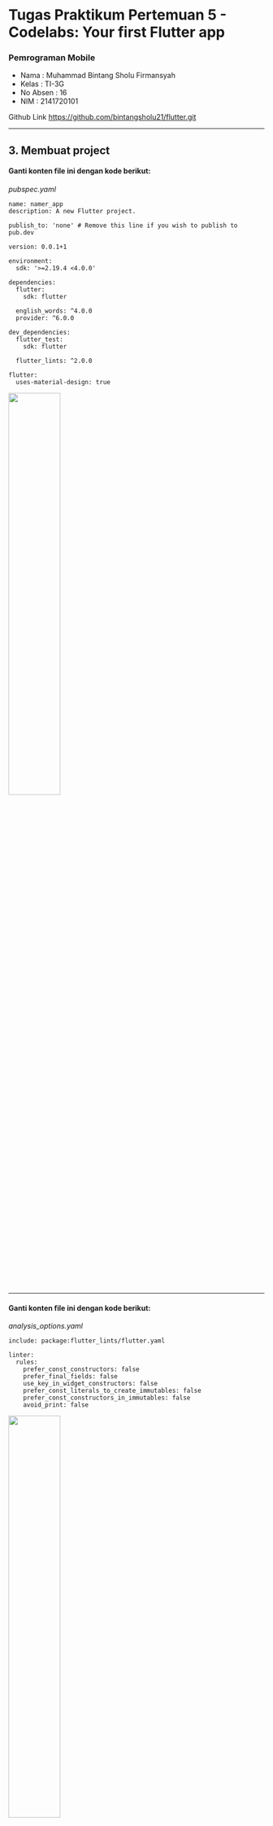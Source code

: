 # **Tugas Praktikum Pertemuan 5 - Codelabs: Your first Flutter app**

### **Pemrograman Mobile**

* Nama        : Muhammad Bintang Sholu Firmansyah
* Kelas       : TI-3G
* No Absen    : 16
* NIM         : 2141720101

Github Link https://github.com/bintangsholu21/flutter.git

---

## 3. Membuat project

#### Ganti konten file ini dengan kode berikut:

*pubspec.yaml*

```
name: namer_app
description: A new Flutter project.

publish_to: 'none' # Remove this line if you wish to publish to pub.dev

version: 0.0.1+1

environment:
  sdk: '>=2.19.4 <4.0.0'

dependencies:
  flutter:
    sdk: flutter

  english_words: ^4.0.0
  provider: ^6.0.0

dev_dependencies:
  flutter_test:
    sdk: flutter

  flutter_lints: ^2.0.0

flutter:
  uses-material-design: true
```

<img src='img\tugas1.png' width='45%'>

---

#### Ganti konten file ini dengan kode berikut:

*analysis_options.yaml*

```
include: package:flutter_lints/flutter.yaml

linter:
  rules:
    prefer_const_constructors: false
    prefer_final_fields: false
    use_key_in_widget_constructors: false
    prefer_const_literals_to_create_immutables: false
    prefer_const_constructors_in_immutables: false
    avoid_print: false
```

<img src='img\tugas2.png' width='45%'>

---

#### Ganti konten file ini dengan kode berikut:

*lib/main.dart*

```
import 'package:english_words/english_words.dart';
import 'package:flutter/material.dart';
import 'package:provider/provider.dart';

void main() {
  runApp(MyApp());
}

class MyApp extends StatelessWidget {
  const MyApp({super.key});

  @override
  Widget build(BuildContext context) {
    return ChangeNotifierProvider(
      create: (context) => MyAppState(),
      child: MaterialApp(
        title: 'Namer App',
        theme: ThemeData(
          useMaterial3: true,
          colorScheme: ColorScheme.fromSeed(seedColor: Colors.deepOrange),
        ),
        home: MyHomePage(),
      ),
    );
  }
}

class MyAppState extends ChangeNotifier {
  var current = WordPair.random();
}

class MyHomePage extends StatelessWidget {
  @override
  Widget build(BuildContext context) {
    var appState = context.watch<MyAppState>();

    return Scaffold(
      body: Column(
        children: [
          Text('A random idea:'),
          Text(appState.current.asLowerCase),
        ],
      ),
    );
  }
}
```

<img src='img\tugas3.png' width='30%'>

---
---

## 4. Menambahkan tombol

### **Meluncurkan aplikasi**

Pertama, buka lib/main.dart dan pastikan Anda memilih perangkat target. Di bagian pojok kanan bawah VS Code, Anda akan menemukan tombol yang menampilkan perangkat target saat ini. Klik tombol untuk mengubahnya.

<img src='img\tugas4.png' width='30%'>
<img src='img\tugas5.png' width='30%'>

<br>
Selagi lib/main.dart terbuka, temukan tombol "play" di pojok kanan atas jendela VS Code lalu klik tombol tersebut.

<img src='img\tugas6.png' width='30%'>

<img src='img\tugas7.png' width='60%'>

<br>
Setelah beberapa saat, aplikasi Anda diluncurkan dalam mode debug. Tampilannya masih terlihat biasa saja:
<img src='img\tugas3.png' width='30%'>
<br>

### **Hot Reload Pertama**

Di bagian bawah lib/main.dart, tambahkan sesuatu pada string di objek Text pertama, dan simpan file tersebut (dengan Ctrl+S atau Cmd+S). Misalnya:

*lib/main.dart*

```
return Scaffold(
  body: Column(
    children: [
      Text('A random AWESOME idea:'),  // ← Example change.
      Text(appState.current.asLowerCase),
    ],
  ),
);

```

Perhatikan bagaimana aplikasi segera berubah tetapi kata yang acak tetap sama. Situasi ini menunjukkan fitur stateful Hot Reload Flutter terkenal yang sedang bekerja. Hot reload dipicu saat Anda menyimpan perubahan untuk file sumber.

<img src='img\tgs8.png' width='30%'>

<br>

### **Menambahkan tombol**
Berikutnya, tambahkan tombol di bagian bawah Column, tepat di bawah instance Text kedua.

*lib/main.dart*

```
return Scaffold(
  body: Column(
    children: [
      Text('A random AWESOME idea:'),
      Text(appState.current.asLowerCase),

      // ↓ Add this.
      ElevatedButton(
        onPressed: () {
          print('button pressed!');
        },
        child: Text('Next'),
      ),

    ],
  ),
);
```

Saat Anda menyimpan perubahan, aplikasi diperbarui kembali: Sebuah tombol muncul dan, saat Anda mengklik tombol tersebut, Konsol Debug di VS Code menampilkan pesan button pressed!.

<img src='img\tgs9.png' width='50%'>
<br>

### **Kursus singkat Flutter 5 menit**

Meskipun menyenangkan melihat Konsol Debug, Anda ingin tombol tersebut melakukan sesuatu yang lebih berguna. Namun, sebelum mencapai ke sana, perhatikan kode pada lib/main.dart lebih dekat, untuk memahami cara kerjanya.

*lib/main.dart*

```
void main() {
  runApp(MyApp());
}
```

Di bagian paling atas file tersebut, Anda akan menemukan fungsi main(). Dalam wujudnya saat ini, fungsi ini hanya memberi tahu Flutter untuk menjalankan aplikasi yang ditentukan pada MyApp.

*lib/main.dart*

```
class MyApp extends StatelessWidget {
  const MyApp({super.key});

  @override
  Widget build(BuildContext context) {
    return ChangeNotifierProvider(
      create: (context) => MyAppState(),
      child: MaterialApp(
        title: 'Namer App',
        theme: ThemeData(
          useMaterial3: true,
          colorScheme: ColorScheme.fromSeed(seedColor: Colors.deepOrange),
        ),
        home: MyHomePage(),
      ),
    );
  }
}
```

Class MyApp memperluas StatelessWidget. Widget adalah elemen tempat Anda membangun setiap aplikasi Flutter. Seperti yang dapat Anda lihat, bahkan aplikasi itu sendiri adalah widget.

#### **Catatan**: Kita akan mencapai penjelasan StatelessWidget (dibandingkan StatefulWidget) kemudian.

Kode pada MyApp menyusun keseluruhan aplikasi. Kode ini membuat status seluruh aplikasi (Anda akan mempelajari hal ini lebih lanjut nanti), memberi nama aplikasi, menentukan tema visual, dan mengatur widget "home"—titik awal aplikasi Anda.

*lib/main.dart*

```
class MyAppState extends ChangeNotifier {
  var current = WordPair.random();
}

```

Berikutnya, class MyAppState menentukan...yah...status aplikasi. Percobaan ini adalah percobaan pertama Anda menggunakan Flutter, jadi codelab ini akan menjaga status aplikasi tetap sederhana dan terpusat. Ada banyak cara ampuh untuk mengelola status aplikasi di Flutter. Salah satu yang paling mudah untuk dijelaskan adalah ChangeNotifier, pendekatan yang diambil oleh aplikasi ini.

* MyAppState menjelaskan data yang diperlukan oleh aplikasi ini agar berjalan dengan baik. Saat ini, kode ini hanya berisi variabel tunggal dengan pasangan kata acak saat ini. Anda akan menambahkannya nanti.
* Class status memperluas ChangeNotifier, yang artinya kode ini dapat memberi tahu kode lain tentang perubahannya sendiri. Misalnya, jika pasangan kata saat ini berubah, beberapa widget dalam aplikasi perlu mengetahuinya.
* Status dibuat dan disediakan untuk seluruh aplikasi menggunakan ChangeNotifierProvider (lihat kode di atas pada MyApp). Hal ini memungkinkan widget mana pun pada aplikasi untuk mendapatkan status.

<img src='img\materi1.png' width='50%'>

<br>

*lib/main.dart*

```
class MyHomePage extends StatelessWidget {
  @override
  Widget build(BuildContext context) {           // ← 1
    var appState = context.watch<MyAppState>();  // ← 2

    return Scaffold(                             // ← 3
      body: Column(                              // ← 4
        children: [
          Text('A random AWESOME idea:'),        // ← 5
          Text(appState.current.asLowerCase),    // ← 6
          ElevatedButton(
            onPressed: () {
              print('button pressed!');
            },
            child: Text('Next'),
          ),
        ],                                       // ← 7
      ),
    );
  }
}

```

Terakhir, ada MyHomePage, widget yang telah Anda modifikasi. Setiap baris bernomor di bawah memetakan ke komentar nomor baris pada kode di atas:

1. Setiap widget menentukan metode build() yang dipanggil secara otomatis setiap kali kondisi widget berubah agar widget selalu dalam kondisi terbaru.
2. MyHomePage melacak perubahan terhadap status aplikasi saat ini menggunakan metode watch.
3. Setiap metode build harus menampilkan widget atau (yang lebih umum) pohon widget bertingkat. Dalam hal ini, widget tingkat tertinggi adalah Scaffold. Anda tidak akan bekerja dengan Scaffold dalam codelab ini, tetapi ini adalah widget yang berguna dan dapat ditemukan di sebagian besar aplikasi Flutter di dunia nyata.
4. Column adalah salah satu widget tata letak paling dasar pada Flutter. Widget tata letak ini mengambil sejumlah turunan dan menempatkannya pada kolom dari atas ke bawah. Secara default, kolom menempatkan turunan-turunannya secara visual di bagian atas. Anda akan segera mengubah ini agar kolom terpusat di tengah.
5. Anda mengubah widget Text ini pada langkah pertama.
6. Widget Text kedua ini mengambil appState, dan mengakses satu-satunya anggota dari class tersebut, current (yang merupakan WordPair). WordPair menyediakan beberapa pengambil yang berguna, seperti asPascalCase atau asSnakeCase. Di sini, kita menggunakan asLowerCase, tetapi Anda dapat mengubah ini sekarang jika Anda lebih menyukai salah satu alternatif yang ada.
7. Perhatikan bagaimana kode Flutter banyak menggunakan koma di akhir. Koma ini tidak harus ada, karena children adalah anggota terakhir (dan juga satu-satunya) dari daftar parameter Column ini. Namun, menggunakan koma di akhir umumnya adalah ide yang bagus: koma di akhir membuat penambahan anggota menjadi mudah, dan koma di akhir juga berfungsi sebagai petunjuk bagi pemformat otomatis Dart untuk meletakkan baris baru. Untuk informasi lebih lanjut, lihat panduan Pemformatan kode.


Berikutnya, Anda akan menghubungkan tombol dengan status.

<br>

### **Perilaku pertama Anda**

Scroll ke MyAppState lalu tambahkan metode getNext.

*lib/main.dart*

```

class MyAppState extends ChangeNotifier {
  var current = WordPair.random();

  // ↓ Add this.
  void getNext() {
    current = WordPair.random();
    notifyListeners();
  }
}

```

Metode getNext() baru menetapkan ulang current dengan WordPair acak baru. Metode ini juga memanggil notifyListeners()(metode ChangeNotifier) yang memastikan bahwa semua orang yang melihat MyAppState diberi tahu.


Tindakan terakhir adalah memanggil metode getNext dari callback tombol tersebut.

*lib/main.dart*

```

    ElevatedButton(
      onPressed: () {
        appState.getNext();  // ← This instead of print().
      },
      child: Text('Next'),
    ),

```

Simpan dan uji coba aplikasi sekarang. Aplikasi akan menghasilkan pasangan kata acak baru setiap kali Anda menekan tombol Next.


* Sebelum tombo Next ditekan<br>
<img src='img\tgs10.png' width='20%'>
<br>
* Setelah tombol Next ditekan<br>
<img src='img\tgs11.png' width='20%'>

Pada bagian berikutnya, Anda akan memperindah tampilan antarmuka pengguna.

---
---

## 5. Memperindah tampilan aplikasi

### **Mengekstrak widget**

Baris yang bertanggung jawab untuk menampilkan pasangan kata saat ini kini tampak seperti berikut: `` Text(appState.current.asLowerCase)``. Untuk mengubahnya menjadi sesuatu yang lebih kompleks, disarankan untuk mengekstrak baris ini ke widget terpisah. Memiliki beberapa widget untuk beberapa bagian logis dari UI Anda adalah cara penting dalam mengelola kompleksitas pada Flutter.

Flutter menyediakan pembantu pemfaktoran ulang untuk mengekstrak widget, tetapi sebelum Anda menggunakannya, pastikan bahwa baris yang akan diekstrak hanya mengakses yang diperlukan. Sekarang baris tersebut mengakses ``appState``, tetapi sebenarnya baris tersebut hanya perlu mengetahui apa pasangan kata saat ini.

Oleh karena itu, tulis ulang widget ``MyHomePage`` sebagai berikut:

*lib/main.dart*

```
class MyHomePage extends StatelessWidget {
  @override
  Widget build(BuildContext context) {
    var appState = context.watch<MyAppState>();
    var pair = appState.current;                 // ← Add this.

    return Scaffold(
      body: Column(
        children: [
          Text('A random AWESOME idea:'),
          Text(pair.asLowerCase),                // ← Change to this.
          ElevatedButton(
            onPressed: () {
              appState.getNext();
            },
            child: Text('Next'),
          ),
        ],
      ),
    );
  }
}
```

Bagus. Widget `Text` tidak lagi merujuk kepada keseluruhan appState.

Sekarang, panggil menu **Refactor**. Pada VS Code, Anda melakukan ini melalui salah satu dari dua cara:

1. Klik kanan potongan kode yang ingin Anda faktorkan ulang (dalam hal ini `Text`) dan pilih Refactor... dari menu drop-down,

ATAU

2. Pindahkan kursor Anda ke potongan kode yang ingin Anda faktorkan ulang (dalam hal ini, `Text`), lalu tekan `Ctrl+`. (Win/Linux) atau Cmd+. (Mac).

<img src='img/tgs12.png' width='35%'>

<img src='img/tgs13.png' width='35%'>

Pada menu *Refactor*, pilih *Extract Widget*. Tetapkan nama, seperti `BigCard`, lalu klik Enter.

Tindakan ini secara otomatis membuat class baru, `BigCard`, di akhir file saat ini. Class tersebut akan terlihat seperti berikut:

*lib/main.dart*


```
class BigCard extends StatelessWidget {
  const BigCard({
    super.key,
    required this.pair,
  });

  final WordPair pair;

  @override
  Widget build(BuildContext context) {
    return Text(pair.asLowerCase);
  }
}
```
<img src='img/tgs14.png' width='30%'><br>

Perhatikan bagaimana aplikasi tetap berjalan meskipun pemfaktoran ulang sedang berlangsung.

### **Menambahkan Kartu**

Sekarang saatnya membuat widget baru ini menjadi UI tebal yang kita bayangkan di awal bagian ini.

Temukan class `BigCard` dan metode `build()` yang berada di dalamnya. Sama seperti sebelumnya, panggil menu **Refactor** pada widget `Text`. Namun, kali ini Anda tidak akan mengekstrak widget.

Sebagai gantinya, pilih **Wrap with Padding**. Tindakan ini menciptakan widget induk baru di sekitar widget Text bernama `Padding`. Setelah menyimpannya, Anda akan melihat bahwa kata acak tersebut telah memiliki ruang yang lebih luas.

<img src='img/tgs15.png' width='30%'><br>
<img src='img/tgs16.png' width='30%'><br>

Tingkatkan padding dari nilai default `8.0`. Misalnya, gunakan `20` untuk padding yang lebih luas.



#### **Catatan:** Flutter menggunakan Komposisi, bukan Pewarisan, kapan pun tersedia. Di sini, padding tidak menjadi atribut dari Text, melainkan sebuah widget!

#### Dengan begitu, widget dapat fokus pada tanggung jawab masing-masing, dan Anda, sebagai developer, memiliki kebebasan penuh mengenai cara menyusun UI. Misalnya, Anda dapat menggunakan widget Padding untuk memberikan padding pada teks, gambar, tombol, widget kustom Anda sendiri, atau keseluruhan aplikasi. Widget tidak peduli dengan apa yang dikemas.


Berikutnya, mari kita naik satu tingkat lebih tinggi. Tempatkan kursor Anda pada widget `Padding`, buka menu **Refactor**, lalu pilih **Wrap with widget**....

Tindakan ini memungkinkan Anda untuk menentukan widget induk. Ketik "Card" dan tekan **Enter**.

<img src='img/tgs17.png' width='30%'><br>
<img src='img/tgs18.png' width='30%'><br>

Kode ini menggabungkan widget `Padding`, dan juga `Text`, dengan widget `Card`.

<img src='img/tgs19.png' width='30%'><br>

### **Tema dan gaya**

Untuk membuat kartu menjadi lebih menarik, beri warna yang lebih kaya pada kartu tersebut. Karena ada baiknya untuk menjaga skema warna yang konsisten, gunakan `Theme` aplikasi untuk memilih warna.

Buat perubahan berikut untuk metode `build() BigCard`.

*lib/main.dart*

```
  @override
  Widget build(BuildContext context) {
    final theme = Theme.of(context);       // ← Add this.

    return Card(
      color: theme.colorScheme.primary,    // ← And also this.
      child: Padding(
        padding: const EdgeInsets.all(20),
        child: Text(pair.asLowerCase),
      ),
    );
  }
```

Kedua baris baru ini melakukan banyak hal:

* Pertama, kode ini meminta tema aplikasi saat ini dengan Theme.of(context).
* Kemudian, kode ini menentukan warna kartu agar sama dengan properti colorScheme dari tema. Skema warna menampung banyak warna, dan primary adalah warna aplikasi yang paling terlihat dan mencolok.

Kini, kartu telah diwarnai dengan warna primer aplikasi:



Anda dapat mengubah warna ini serta skema warna keseluruhan aplikasi dengan men-scroll ke atas ke MyApp dan mengubah warna seed untuk ColorScheme di sana.

**Tips :** Class `Colors` Flutter memberikan akses mudah ke palet warna pilihan kepada Anda, seperti `Colors.deepOrange` atau `Colors.red`. Namun, pastinya Anda dapat memilih warna apa saja. Misalnya, untuk menentukan warna hijau murni dengan opasitas penuh, gunakan `Color.fromRGBO(0, 255, 0, 1.0)`. Jika Anda adalah penggemar angka heksadesimal, selalu ada `Color(0xFF00FF00)`.



Perhatikan bagaimana warna berubah dengan halus. Perubahan ini disebut `animasi implisit`. Banyak widget Flutter akan berinterpolasi antarnilai dengan lancar agar UI tidak hanya "berpindah" antarstatus.

Tombol timbul di bawah kartu juga berubah warna. Itulah kelebihan dalam menggunakan ``Theme`` seluruh aplikasi dibandingkan dengan nilai hard-code.


### **TextTheme**

Kartu tersebut masih memiliki masalah: ukuran teks terlalu kecil dan warnanya membuat teks sulit dibaca. Untuk memperbaiki masalah ini, buat perubahan berikut pada metode build() BigCard.

*lib/main.dart*

```
  @override
  Widget build(BuildContext context) {
    final theme = Theme.of(context);
    // ↓ Add this.
    final style = theme.textTheme.displayMedium!.copyWith(
      color: theme.colorScheme.onPrimary,
    );

    return Card(
      color: theme.colorScheme.primary,
      child: Padding(
        padding: const EdgeInsets.all(20),
        // ↓ Change this line.
        child: Text(pair.asLowerCase, style: style),
      ),
    );
  }
```

### **Meningkatkan aksesibilitas**

*lib/main.dart*

```
  @override
  Widget build(BuildContext context) {
    final theme = Theme.of(context);
    final style = theme.textTheme.displayMedium!.copyWith(
      color: theme.colorScheme.onPrimary,
    );

    return Card(
      color: theme.colorScheme.primary,
      child: Padding(
        padding: const EdgeInsets.all(20),

        // ↓ Make the following change.
        child: Text(
          pair.asLowerCase,
          style: style,
          semanticsLabel: "${pair.first} ${pair.second}",
        ),
      ),
    );
  }
  ```

### **Menempatkan UI di tengah**

Pertama, ingatlah bahwa BigCard adalah bagian dari Column. Secara default, kolom menggabungkan turunan kolom di bagian atas, tetapi kita dapat mengganti ini dengan mudah. Buka metode build() MyHomePage, dan buat perubahan berikut:

*lib/main.dart*


```
class MyHomePage extends StatelessWidget {
  @override
  Widget build(BuildContext context) {
    var appState = context.watch<MyAppState>();
    var pair = appState.current;

    return Scaffold(
      body: Column(
        mainAxisAlignment: MainAxisAlignment.center,  // ← Add this.
        children: [
          Text('A random AWESOME idea:'),
          BigCard(pair: pair),
          ElevatedButton(
            onPressed: () {
              appState.getNext();
            },
            child: Text('Next'),
          ),
        ],
      ),
    );
  }
}
```


Dengan perubahan opsional, MyHomePage mencakup kode berikut:

*lib/main.dart*

```
class MyHomePage extends StatelessWidget {
  @override
  Widget build(BuildContext context) {
    var appState = context.watch<MyAppState>();
    var pair = appState.current;

    return Scaffold(
      body: Center(
        child: Column(
          mainAxisAlignment: MainAxisAlignment.center,
          children: [
            BigCard(pair: pair),
            SizedBox(height: 10),
            ElevatedButton(
              onPressed: () {
                appState.getNext();
              },
              child: Text('Next'),
            ),
          ],
        ),
      ),
    );
  }
}
```

Aplikasinya akan terlihat seperti berikut:

